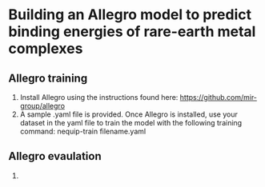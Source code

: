 # Building an Allegro model to predict binding energies of rare-earth metal complexes 

## Allegro training

1. Install Allegro using the instructions found here: https://github.com/mir-group/allegro
2. A sample .yaml file is provided. Once Allegro is installed, use your dataset in the yaml file to train the model with the following training command: nequip-train filename.yaml 

## Allegro evaulation

1. 
